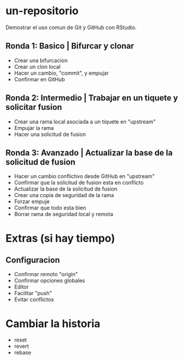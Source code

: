 # un-repositorio

Demostrar el uso comun de Git y GitHub con RStudio.

## Ronda 1: Basico | Bifurcar y clonar

* Crear una bifurcacion
* Crear un clon local
* Hacer un cambio, "commit", y empujar
* Confirmar en GitHub

## Ronda 2: Intermedio | Trabajar en un tiquete y solicitar fusion

* Crear una rama local asociada a un tiquete en "upstream"
* Empujar la rama
* Hacer una solicitud de fusion

## Ronda 3: Avanzado | Actualizar la base de la solicitud de fusion

* Hacer un cambio conflictivo desde GitHub en "upstream"
* Confirmar que la solicitud de fusion esta en conflicto
* Actualizar la base de la solicitud de fusion
* Crear una copia de seguridad de la rama
* Forzar empuje
* Confirmar que todo esta bien
* Borrar rama de seguridad local y remota

# Extras (si hay tiempo)

## Configuracion

* Confirmar remoto "origin"
* Confirmar opciones globales
* Editor
* Facilitar "push"
* Evitar conflictos

# Cambiar la historia

* reset
* revert
* rebase